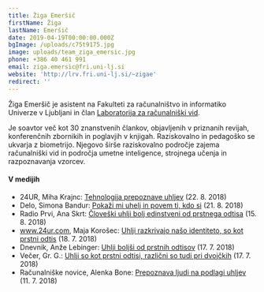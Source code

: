 ```yaml
---
title: Žiga Emeršič
firstName: Žiga
lastName: Emeršič
date: 2019-04-19T00:00:00.000Z
bgImage: /uploads/c75t9175.jpg
image: uploads/team_ziga_emersic.jpg
phone: +386 40 461 991
email: ziga.emersic@fri.uni-lj.si
website: 'http://lrv.fri.uni-lj.si/~zigae'
redirect: ''
---
```

Žiga Emeršič je asistent na Fakulteti za računalništvo in informatiko Univerze v Ljubljani in član [Laboratorija za računalniški vid](https://www.fri.uni-lj.si/sl/laboratorij/lrv). 

Je soavtor več kot 30 znanstvenih člankov, objavljenih v priznanih revijah, konferenčnih zbornikih in poglavjih v knjigah. Raziskovalno in pedagoško se ukvarja z biometrijo. Njegovo širše raziskovalno področje zajema računalniški vid in področja umetne inteligence, strojnega učenja in razpoznavanja vzorcev.

#### V medijih

* 24UR, Miha Krajnc: [Tehnologija prepoznave uhljev](https://www.24ur.com/video?video=62121936) (22. 8. 2018)
* Delo, Simona Bandur: [Pokaži mi uhelj in povem ti, kdo si](https://www.delo.si/magazin/zanimivosti/pokazi-mi-uhelj-in-povem-ti-kdo-si-83181.html) (21. 8. 2018)
* Radio Prvi, Ana Skrt: [Človeški uhlji bolj edinstveni od prstnega odtisa](https://radioprvi.rtvslo.si/2018/08/cloveski-uhlji-bolj-edinstveni-od-prstnega-odtisa/) (15. 8. 2018)
* www.24ur.com, Maja Korošec: [Uhlji razkrivajo našo identiteto, so kot prstni odtis](https://www.24ur.com/novice/znanost-in-tehnologija/uhlji-lahko-razkrijejo-naso-identiteto-so-kot-prstni-odtis.html?bl=1) (18. 7. 2018)
* Dnevnik, Anže Lebinger: [Uhlji boljši od prstnih odtisov](https://www.dnevnik.si/1042833348) (17. 7. 2018)
* Večer, Gr. G.: [Uhlji so kot prstni odtisi, različni so tudi pri dvojčkih](https://www.vecer.com/uhlji-so-kot-prstni-odtisi-razlicni-so-tudi-pri-dvojckih-6523668) (17. 7. 2018)
* Računalniške novice, Alenka Bone: [Prepoznava ljudi na podlagi uhljev](https://www.racunalniske-novice.com/novice/sporocila-za-javnost/prepoznava-ljudi-na-podlagi-uhljev.html) (11. 7. 2018)
